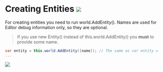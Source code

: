 # Creating Entities [![](Logo-Tiny.png)](/../../#glossary)
For creating entities you need to run world.AddEntity().
Names are used for Editor debug information only, so they are optional.
> If you use new Entity() instead of this.world.AddEntity() you **must** to provide some name.
```csharp
var entity = this.world.AddEntity([name]); // The same as var entity = new Entity(name);
...
```

[![](Footer.png)](/../../#glossary)
